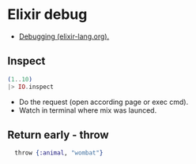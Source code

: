 # Elixir debug

* [Debugging (elixir-lang.org).](https://elixir-lang.org/getting-started/debugging.html)

## Inspect

```ex
(1..10)
|> IO.inspect
```

* Do the request (open according page or exec cmd).
* Watch in terminal where mix was launced.


## Return early - throw

```ex
  ​throw​ {:animal, ​"wombat"​}
 ```